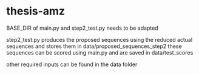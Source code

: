 # thesis-amz

BASE_DIR of main.py and step2_test.py needs to be adapted

step2_test.py produces the proposed sequences using the reduced actual sequences and stores them in data/proposed_sequences_step2
these sequences can be scored using main.py and are saved in data/test_scores

other required inputs can be found in the data folder

